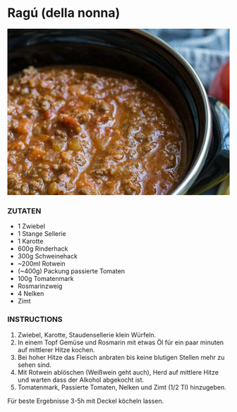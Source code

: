 # Ragú (della nonna)

![Image of food](./images/ragu.jpg)

### ZUTATEN
* 1 Zwiebel
* 1 Stange Sellerie
* 1 Karotte
* 600g Rinderhack
* 300g Schweinehack
* ~200ml Rotwein
* (~400g) Packung passierte Tomaten
* 100g Tomatenmark
* Rosmarinzweig
* 4 Nelken
* Zimt


### INSTRUCTIONS
1. Zwiebel, Karotte, Staudensellerie klein Würfeln.
2. In einem Topf Gemüse und Rosmarin mit etwas Öl für ein paar minuten auf mittlerer Hitze kochen.
3. Bei hoher Hitze das Fleisch anbraten bis keine blutigen Stellen mehr zu sehen sind.
4. Mit Rotwein ablöschen (Weißwein geht auch), Herd auf mittlere Hitze und warten dass der Alkohol abgekocht ist.
5. Tomatenmark, Passierte Tomaten, Nelken und Zimt (1/2 Tl) hinzugeben.

Für beste Ergebnisse 3-5h mit Deckel köcheln lassen.
